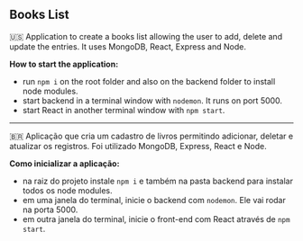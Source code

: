 ## Books List

🇺🇸 Application to create a books list allowing the user to add, delete and update the entries. It uses MongoDB, React, Express and Node. 

**How to start the application:**

* run `npm i` on the root folder and also on the backend folder to install node modules. 
* start backend in a terminal window with `nodemon`. It runs on port 5000.
* start React in another terminal window with `npm start`. 

---------------------------------------------

🇧🇷 Aplicação que cria um cadastro de livros permitindo adicionar, deletar e atualizar os registros. Foi utilizado MongoDB, Express, React e Node.

**Como inicializar a aplicação:**

* na raiz do projeto instale `npm i` e também na pasta backend para instalar todos os node modules. 
* em uma janela do terminal, inicie o backend com `nodemon`. Ele vai rodar na porta 5000.
* em outra janela do terminal, inicie o front-end com React através de `npm start`. 









